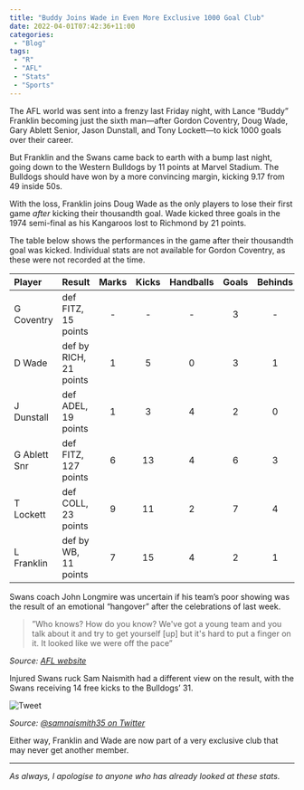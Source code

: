 ```yaml
---
title: "Buddy Joins Wade in Even More Exclusive 1000 Goal Club"
date: 2022-04-01T07:42:36+11:00
categories:
 - "Blog"
tags:
 - "R"
 - "AFL" 
 - "Stats"
 - "Sports"
---
```


<!--more-->

The AFL world was sent into a frenzy last Friday night, with Lance “Buddy” Franklin becoming just the sixth man—after Gordon Coventry, Doug Wade, Gary Ablett Senior, Jason Dunstall, and Tony Lockett—to kick 1000 goals over their career. 

But Franklin and the Swans came back to earth with a bump last night, going down to the Western Bulldogs by 11 points at Marvel Stadium. The Bulldogs should have won by a more convincing margin, kicking 9.17 from 49 inside 50s.

With the loss, Franklin joins Doug Wade as the only players to lose their first game *after* kicking their thousandth goal. Wade kicked three goals in the 1974 semi-final as his Kangaroos lost to Richmond by 21 points.

The table below shows the performances in the game after their thousandth goal was kicked. Individual stats are not available for Gordon Coventry, as these were not recorded at the time.

| Player       | Result                 | Marks | Kicks | Handballs | Goals | Behinds |
| :----------- | :--------------------- | :---: | :---: | :-------: | :---: | :-----: |
| G Coventry   | def FITZ, 15 points    | -     | -     | -         | 3     | -       |
| D Wade       | def by RICH, 21 points | 1     | 5     | 0         | 3     | 1       | 
| J Dunstall   | def ADEL, 19 points    | 1     | 3     | 4         | 2     | 0       |
| G Ablett Snr | def FITZ, 127 points   | 6     | 13    | 4         | 6     | 3       | 
| T Lockett    | def COLL, 23 points    | 9     | 11    | 2         | 7     | 4       |
| L Franklin   | def by WB, 11 points   | 7     | 15    | 4         | 2     | 1       |

Swans coach John Longmire was uncertain if his team’s poor showing was the result of an emotional “hangover” after the celebrations of last week.

> ”Who knows? How do you know? We've got a young team and you talk about it and try to get yourself [up] but it's hard to put a finger on it. It looked like we were off the pace”

*Source: [AFL website](https://www.afl.com.au/news/731006/it-s-timmy-time-dominant-dog-ready-to-step-up-swans-rue-slow-start)*

Injured Swans ruck Sam Naismith had a different view on the result, with the Swans receiving 14 free kicks to the Bulldogs’ 31.

![Tweet](/img/content/posts/buddy-joins-wade-exclusive-club/naismith_tweet.png)

*Source: [@samnaismith35 on Twitter](https://twitter.com/samnaismith35/status/1509473144977129479)*

Either way, Franklin and Wade are now part of a very exclusive club that may never get another member.

--- 

*As always, I apologise to anyone who has already looked at these stats.*